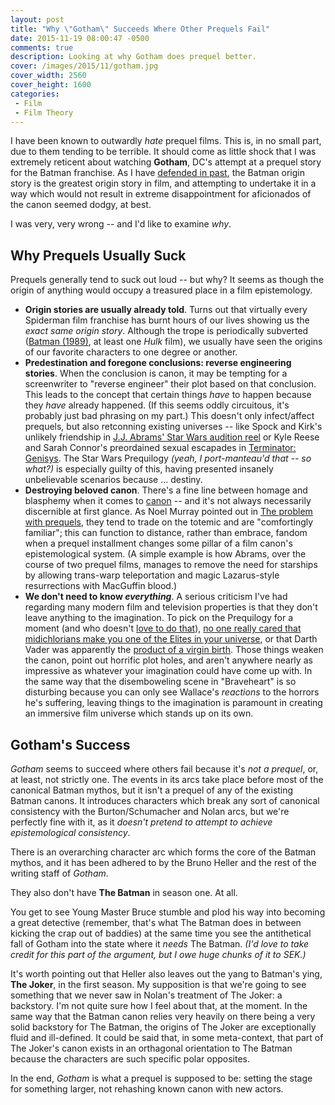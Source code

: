 ```yaml
---
layout: post
title: "Why \"Gotham\" Succeeds Where Other Prequels Fail"
date: 2015-11-19 08:00:47 -0500
comments: true
description: Looking at why Gotham does prequel better.
cover: /images/2015/11/gotham.jpg
cover_width: 2560
cover_height: 1600
categories: 
 - Film
 - Film Theory
---
```


I have been known to outwardly *hate* prequel films. This is, in no small part, due to them tending to be terrible. It should come as little shock that I was extremely reticent about watching **Gotham**, DC's attempt at a prequel story for the Batman franchise. As I have [defended in past](/2015/06/29/why-batman-begins-is-the-greatest-origin-film-of-all-time/), the Batman origin story is the greatest origin story in film, and attempting to undertake it in a way which would not result in extreme disappointment for aficionados of the canon seemed dodgy, at best. 

I was very, very wrong -- and I'd like to examine *why*.

<!-- more -->

## Why Prequels Usually Suck

Prequels generally tend to suck out loud -- but why? It seems as though the origin of anything would occupy a treasured place in a film epistemology.

 * **Origin stories are usually already told**. Turns out that virtually every Spiderman film franchise has burnt hours of our lives showing us the *exact same origin story*. Although the trope is periodically subverted ([Batman (1989)](/2015/04/23/batman-examining-the-introduction-of-the-batman-as-three-act-gothic-horror/), at least one *Hulk* film), we usually have seen the origins of our favorite characters to one degree or another.
 * **Predestination and foregone conclusions: reverse engineering stories**. When the conclusion is canon, it may be tempting for a screenwriter to "reverse engineer" their plot based on that conclusion. This leads to the concept that certain things *have* to happen because they *have* already happened. (If this seems oddly circuitous, it's probably just bad phrasing on my part.) This doesn't only infect/affect prequels, but also retconning existing universes -- like Spock and Kirk's unlikely friendship in [J.J. Abrams' Star Wars audition reel](http://www.imdb.com/title/tt0796366/) or Kyle Reese and Sarah Connor's preordained sexual escapades in [Terminator: Genisys](http://www.imdb.com/title/tt1340138/). The Star Wars Prequilogy *(yeah, I port-manteau'd that -- so what?)* is especially guilty of this, having presented insanely unbelievable scenarios because ... destiny.
 * **Destroying beloved canon**. There's a fine line between homage and blasphemy when it comes to [canon](/2015/09/06/layers-of-canon-and-the-batman/) -- and it's not always necessarily discernible at first glance. As Noel Murray pointed out in [The problem with prequels](https://thedissolve.com/features/exposition/759-the-problem-with-prequels/), they tend to trade on the totemic and are "comfortingly familiar"; this can function to distance, rather than embrace, fandom when a prequel installment changes some pillar of a film canon's epistemological system. (A simple example is how Abrams, over the course of two prequel films, manages to remove the need for starships by allowing trans-warp teleportation and magic Lazarus-style resurrections with MacGuffin blood.)
 * **We don't need to know *everything***. A serious criticism I've had regarding many modern film and television properties is that they don't leave anything to the imagination. To pick on the Prequilogy for a moment (and who doesn't [love to do that](http://www.chefelf.com/starwars/ep1.php)), [no one really cared that midichlorians make you one of the Elites in your universe](http://io9.com/5478314/the-real-problem-with-midichlorians), or that Darth Vader was apparently the [product of a virgin birth](http://www.thescottsmithblog.com/2009/12/virgin-birth-of-star-wars.html). Those things weaken the canon, point out horrific plot holes, and aren't anywhere nearly as impressive as whatever your imagination could have come up with. In the same way that the disemboweling scene in "Braveheart" is so disturbing because you can only see Wallace's *reactions* to the horrors he's suffering, leaving things to the imagination is paramount in creating an immersive film universe which stands up on its own.

## Gotham's Success

*Gotham* seems to succeed where others fail because it's *not a prequel*, or, at least, not strictly one. The events in its arcs take place before most of the canonical Batman mythos, but it isn't a prequel of any of the existing Batman canons. It introduces characters which break any sort of canonical consistency with the Burton/Schumacher and Nolan arcs, but we're perfectly fine with it, as it *doesn't pretend to attempt to achieve epistemological consistency*.

There is an overarching character arc which forms the core of the Batman mythos, and it has been adhered to by the Bruno Heller and the rest of the writing staff of *Gotham*.

They also don't have **The Batman** in season one. At all.

You get to see Young Master Bruce stumble and plod his way into becoming a great detective (remember, that's what The Batman does in between kicking the crap out of baddies) at the same time you see the antithetical fall of Gotham into the state where it *needs* The Batman. *(I'd love to take credit for this part of the argument, but I owe huge chunks of it to SEK.)*

It's worth pointing out that Heller also leaves out the yang to Batman's ying, **The Joker**, in the first season. My supposition is that we're going to see something that we never saw in Nolan's treatment of The Joker: a backstory. I'm not quite sure how I feel about that, at the moment. In the same way that the Batman canon relies very heavily on there being a very solid backstory for The Batman, the origins of The Joker are exceptionally fluid and ill-defined. It could be said that, in some meta-context, that part of The Joker's canon exists in an orthagonal orientation to The Batman because the characters are such specific polar opposites.

In the end, *Gotham* is what a prequel is supposed to be: setting the stage for something larger, not rehashing known canon with new actors.
